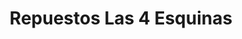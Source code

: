 ---
title: "Repuestos Las 4 Esquinas"
url: /caracas/repuestos-las-4-esquinas/
shop: piezas de automóviles
---